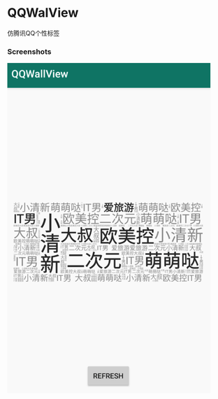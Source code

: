 # QQWalView
仿腾讯QQ个性标签
### Screenshots
![](https://github.com/toeii/QQWallView/blob/master/demo.png)

